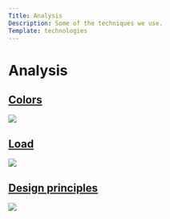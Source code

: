 ```yaml
---
Title: Analysis
Description: Some of the techniques we use.
Template: technologies
---
```


Analysis
=================

<div class="techno-box first-rap">
<a href="%base_url%?analysis/01_colors">
    <h2>Colors</h2>
    <img src="%base_url%/assets/img/color.jpg">
</a>
</div>

<div class="techno-box second-rap">
<a href="%base_url%?analysis/02_load">
    <h2>Load</h2>
    <img src="%base_url%/assets/img/html.jpg">
</a>
</div>

<div class="techno-box third-rap">
<a href="%base_url%?analysis/03_design_priciples">
    <h2>Design principles</h2>
    <img src="%base_url%/assets/img/python.jpg">
</a>
</div>
